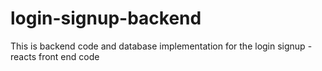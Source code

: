 # login-signup-backend
This is backend code and database implementation for the login signup - reacts front end code
